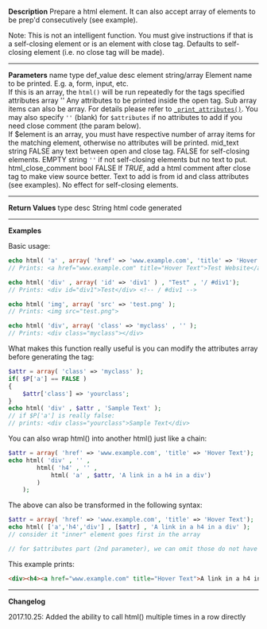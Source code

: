 **Description**
Prepare a html element. It can also accept array of elements to be prep'd consecutively (see example).

Note: This is not an intelligent function. You must give instructions if that is a self-closing element or is an element with close tag. Defaults to self-closing element (i.e. no close tag will be made).

--------
**Parameters**
name	type	def_value	desc
element	string/array		Element name to be printed. E.g. a, form, input, etc.<br> If this is an array, the `html()` will be run repeatedly for the tags specified
attributes	array	''	Any attributes to be printed inside the open tag. Sub array items can also be array. For details please refer to [`_print_attributes()`](#_print_attributes). You may also specify `''` (blank) for `$attributes` if no attributes to add if you need close comment (the param below).<br> If $element is an array, you must have respective number of array items for the matching element, otherwise no attributes will be printed.
mid_text	string	FALSE	any text between open and close tag. FALSE for self-closing elements. EMPTY string `''` if not self-closing elements but no text to put.
html_close_comment	bool	FALSE	If *TRUE*, add a html comment after close tag to make view source better. Text to add is from id and class attributes (see examples). No effect for self-closing elements.

--------
**Return Values**
type	desc
String	html code generated

--------
**Examples**


Basic usage:
```php
echo html( 'a' , array( 'href' => 'www.example.com', 'title' => 'Hover Text'), 'Test Website');
// Prints: <a href="www.example.com" title="Hover Text">Test Website</a>

echo html( 'div' , array( 'id' => 'div1' ) , "Test" , '/ #div1');
// Prints: <div id="div1">Test</div> <!-- / #div1 -->

echo html( 'img', array( 'src' => 'test.png' );
// Prints: <img src="test.png">

echo html( 'div', array( 'class' => 'myclass' , '' );
// Prints: <div class="myclass"></div>
```
What makes this function really useful is you can modify the attributes array before generating the tag:
```php
$attr = array( 'class' => 'myclass' );
if( $P['a'] == FALSE )
{
	$attr['class'] => 'yourclass';
}
echo html( 'div' , $attr , 'Sample Text' );
// if $P['a'] is really false:
// prints: <div class="yourclass">Sample Text</div>
```

You can also wrap html() into another html() just like a chain:
```php
$attr = array( 'href' => 'www.example.com', 'title' => 'Hover Text');
echo html( 'div' , '' ,
		html( 'h4' , '' ,
			html( 'a' , $attr, 'A link in a h4 in a div')
		)
	);
```

The above can also be transformed in the following syntax:
```php
$attr = array( 'href' => 'www.example.com', 'title' => 'Hover Text');
echo html( ['a','h4','div'] , [$attr] , 'A link in a h4 in a div' );
// consider it "inner" element goes first in the array

// for $attributes part (2nd parameter), we can omit those do not have any attributes. The function just check for the same array index (key) to use.
```

This example prints:
```html
<div><h4><a href="www.example.com" title="Hover Text">A link in a h4 in a div</a></h4></div>
```

--------
**Changelog**

2017.10.25: Added the ability to call html() multiple times in a row directly
